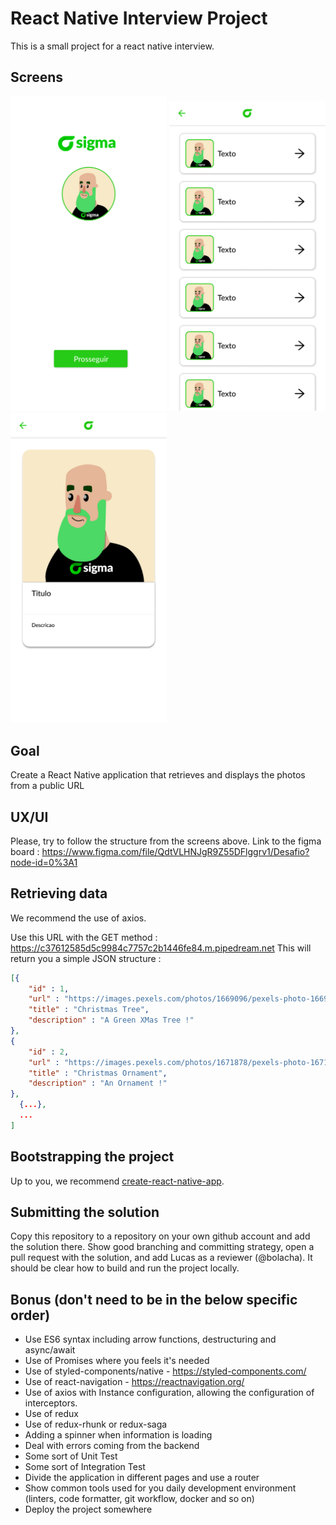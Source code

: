 # React Native Interview Project
This is a small project for a react native interview.

## Screens

<p style="justify-content: space-around;">
  <img src="https://github.com/SigmaCash/interview/blob/react-native/Tela%20Inicial.png?raw=true" width="250"/>
  <img src="https://github.com/SigmaCash/interview/blob/react-native/Lista%20de%20FOTOS.png?raw=true" width="250"/>
  <img src="https://github.com/SigmaCash/interview/blob/react-native/Descricao%20da%20FOTO.png?raw=true" width="250"/>
</p>

## Goal
Create a React Native application that retrieves and displays the photos from a public URL

## UX/UI
Please, try to follow the structure from the screens above.
Link to the figma board : https://www.figma.com/file/QdtVLHNJgR9Z55DFlggrv1/Desafio?node-id=0%3A1

## Retrieving data
We recommend the use of axios.

Use this URL with the GET method : https://c37612585d5c9984c7757c2b1446fe84.m.pipedream.net
This will return you a simple JSON structure : 

```json
[{
    "id" : 1,
    "url" : "https://images.pexels.com/photos/1669096/pexels-photo-1669096.jpeg?auto=compress&cs=tinysrgb&dpr=3&h=750&w=1260",
    "title" : "Christmas Tree",
    "description" : "A Green XMas Tree !"
},
{
    "id" : 2,
    "url" : "https://images.pexels.com/photos/1671878/pexels-photo-1671878.jpeg?auto=compress&cs=tinysrgb&dpr=2&h=750&w=1260",
    "title" : "Christmas Ornament",
    "description" : "An Ornament !"
},
  {...},
  ...
]

```

## Bootstrapping the project
Up to you, we recommend [create-react-native-app](https://github.com/expo/create-react-native-app).

## Submitting the solution
Copy this repository to a repository on your own github account and add the solution there. Show good branching and committing strategy, open a pull request with the solution, and add Lucas as a reviewer (@bolacha).  It should be clear how to build and run the project locally.

## Bonus (don't need to be in the below specific order)
* Use ES6 syntax including arrow functions, destructuring and async/await
* Use of Promises where you feels it's needed
* Use of styled-components/native - https://styled-components.com/
* Use of react-navigation - https://reactnavigation.org/
* Use of axios with Instance configuration, allowing the configuration of interceptors.
* Use of redux
* Use of redux-rhunk or redux-saga
* Adding a spinner when information is loading
* Deal with errors coming from the backend
* Some sort of Unit Test
* Some sort of Integration Test
* Divide the application in different pages and use a router
* Show common tools used for you daily development environment (linters, code formatter, git workflow, docker and so on)
* Deploy the project somewhere

